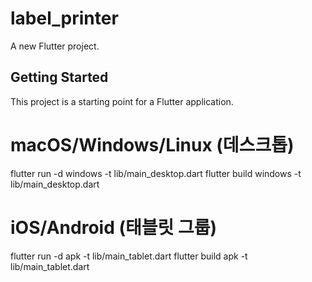 # label_printer

A new Flutter project.

## Getting Started

This project is a starting point for a Flutter application.

# macOS/Windows/Linux (데스크톱)
flutter run -d windows -t lib/main_desktop.dart
flutter build windows -t lib/main_desktop.dart

# iOS/Android (태블릿 그룹)
flutter run -d apk -t lib/main_tablet.dart
flutter build apk -t lib/main_tablet.dart
